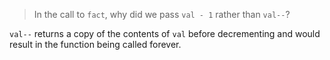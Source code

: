 > In the call to `fact`, why did we pass `val - 1` rather than `val--`?

`val--` returns a copy of the contents of `val` before decrementing and would result in the function being called forever.